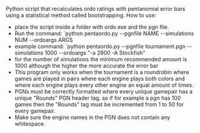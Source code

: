 Python script that recalculates ordo ratings with pentanomial error bars using a statistical method called bootstrapping.
How to use:
- place the script inside a folder with ordo.exe and the pgn file.
- Run the command: `python pentaordo.py --pgnfile NAME --simulations NUM --ordoargs ARGS
- example command: `python pentaordo.py --pgnfile tournament.pgn --simulations 1000 --ordoargs "-a 2800 -A Stockfish"
- for the number of simulations the minimum recommended amount is 1000 although the higher the more accurate the error bar
- This program only works when the tournament is a roundrobin where games are played in pairs where each engine plays both colors and where each engine plays every other engine an equal amount of times.
- PGNs must be correctly formatted where every unique gamepair has a unique "Rounds" PGN header tag. so if for example a pgn has 100 games then the "Rounds" tag must be incremented from 1 to 50 for every gamepair.
- Make sure the engine names in the PGN does not contain any whitespace.
